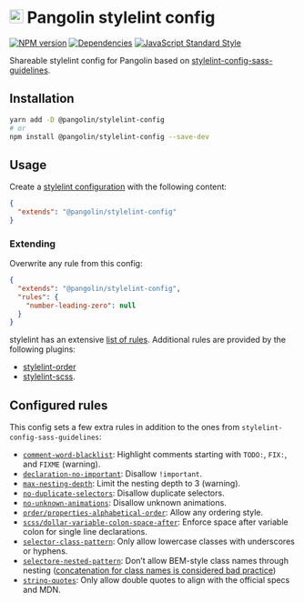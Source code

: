 # <img alt="" src="https://cdn.rawgit.com/pangolinjs/brand/master/icon/icon.svg" width="24"> Pangolin stylelint config

[![NPM version][npm-image]][npm-url]
[![Dependencies][dependencies-image]][npm-url]
[![JavaScript Standard Style][standard-image]][standard-url]

Shareable stylelint config for Pangolin based on [stylelint-config-sass-guidelines](https://github.com/bjankord/stylelint-config-sass-guidelines).


## Installation

```bash
yarn add -D @pangolin/stylelint-config
# or
npm install @pangolin/stylelint-config --save-dev
```


## Usage

Create a [stylelint configuration](https://stylelint.io/user-guide/configuration/) with the following content:

```json
{
  "extends": "@pangolin/stylelint-config"
}
```

### Extending

Overwrite any rule from this config:

```json
{
  "extends": "@pangolin/stylelint-config",
  "rules": {
    "number-leading-zero": null
  }
}
```

stylelint has an extensive [list of rules](https://stylelint.io/user-guide/rules/). Additional rules are provided by the following plugins:
- [stylelint-order](https://github.com/hudochenkov/stylelint-order)
- [stylelint-scss](https://github.com/kristerkari/stylelint-scss).


## Configured rules

This config sets a few extra rules in addition to the ones from `stylelint-config-sass-guidelines`:

- [`comment-word-blacklist`](https://stylelint.io/user-guide/rules/comment-word-blacklist/): Highlight comments starting with `TODO:`, `FIX:`, and `FIXME` (warning).
- [`declaration-no-important`](https://stylelint.io/user-guide/rules/declaration-no-important/): Disallow `!important`.
- [`max-nesting-depth`](https://stylelint.io/user-guide/rules/max-nesting-depth/): Limit the nesting depth to 3 (warning).
- [`no-duplicate-selectors`](https://stylelint.io/user-guide/rules/no-duplicate-selectors/): Disallow duplicate selectors.
- [`no-unknown-animations`](https://stylelint.io/user-guide/rules/no-unknown-animations/): Disallow unknown animations.
- [`order/properties-alphabetical-order`](https://github.com/hudochenkov/stylelint-order/tree/master/rules/properties-alphabetical-order): Allow any ordering style.
- [`scss/dollar-variable-colon-space-after`](https://github.com/kristerkari/stylelint-scss/tree/master/src/rules/dollar-variable-colon-space-after): Enforce space after variable colon for single line declarations.
- [`selector-class-pattern`](https://stylelint.io/user-guide/rules/selector-class-pattern/): Only allow lowercase classes with underscores or hyphens.
- [`selectore-nested-pattern`](https://stylelint.io/user-guide/rules/selector-nested-pattern/): Don’t allow BEM-style class names through nesting ([concatenation for class names is considered bad practice](https://csswizardry.com/2017/02/code-smells-in-css-revisited/#string-concatenation-for-classes))
- [`string-quotes`](https://stylelint.io/user-guide/rules/string-quotes/): Only allow double quotes to align with the official specs and MDN.


[npm-image]: https://img.shields.io/npm/v/@pangolin/stylelint-config.svg?style=flat-square
[npm-url]: https://www.npmjs.com/package/@pangolin/stylelint-config

[dependencies-image]: https://img.shields.io/david/pangolinjs/stylelint-config.svg?style=flat-square

[standard-image]: https://img.shields.io/badge/code_style-standard-brightgreen.svg?style=flat-square
[standard-url]: https://standardjs.com
